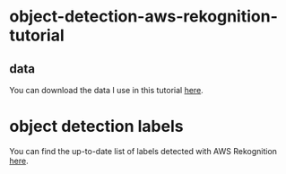 #  object-detection-aws-rekognition-tutorial

## data

You can download the data I use in this tutorial [here](https://drive.google.com/file/d/1redK38hzH3_t5r4wD7T3t1Qfq7T97-ed/view?usp=sharing).

# object detection labels

You can find the up-to-date list of labels detected with AWS Rekognition [here](https://docs.aws.amazon.com/rekognition/latest/dg/labels.html).
